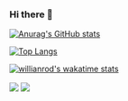 ### Hi there 👋

[![Anurag's GitHub stats](https://github-readme-stats.vercel.app/api?username=nopparat231&show_icons=true&theme=onedark)](https://github.com/anuraghazra/github-readme-stats)

[![Top Langs](https://github-readme-stats.vercel.app/api/top-langs/?username=nopparat231&show_icons=true&theme=tokyonight)](https://github.com/anuraghazra/github-readme-stats)

[![willianrod's wakatime stats](https://github-readme-stats.vercel.app/api/wakatime?username=nopparat231&show_icons=true&theme=dracula)](https://github.com/anuraghazra/github-readme-stats)



  <img align="center" src="https://github-readme-stats.vercel.app/api?username=nopparat231&show_icons=true&theme=onedark" />

  <img align="center" src="https://github-readme-stats.vercel.app/api/top-langs/?username=nopparat231&show_icons=true&theme=tokyonight" />


<!--
**nopparat231/nopparat231** is a ✨ _special_ ✨ repository because its `README.md` (this file) appears on your GitHub profile.

Here are some ideas to get you started:

- 🔭 I’m currently working on ...
- 🌱 I’m currently learning ...
- 👯 I’m looking to collaborate on ...
- 🤔 I’m looking for help with ...
- 💬 Ask me about ...
- 📫 How to reach me: ...
- 😄 Pronouns: ...
- ⚡ Fun fact: ...
-->
